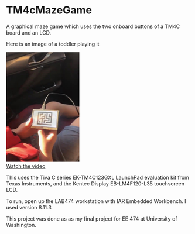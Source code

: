 # TM4cMazeGame
A graphical maze game which uses the two onboard buttons of a TM4C board and an LCD.

Here is an image of a toddler playing it


<img src="./IMG_4883%202.jpeg" width="200" height="300"><br/>
[Watch the video](https://minimurti.github.io/jordanscrafts/vid/TM4C.mp4)

This uses the Tiva C series EK-TM4C123GXL LaunchPad evaluation kit from Texas Instruments, and the Kentec Display EB-LM4F120-L35 touchscreen LCD.

To run, open up the LAB474 workstation with IAR Embedded Workbench. I used version 8.11.3

This project was done as as my final project for EE 474 at University of Washington.
